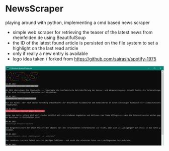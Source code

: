 # NewsScraper
playing around with python, implementing a cmd based news scraper

- simple web scraper for retrieving the  teaser of the latest news from rheinfelden.de using BeautifulSoup
- the ID of the latest found article is persisted on the file system to set a highlight on the last read article
- only if really a new entry is available
- logo idea taken / forked from https://github.com/sairash/spotify-1975

<img src="ScreenshotNewsScraper.PNG">
